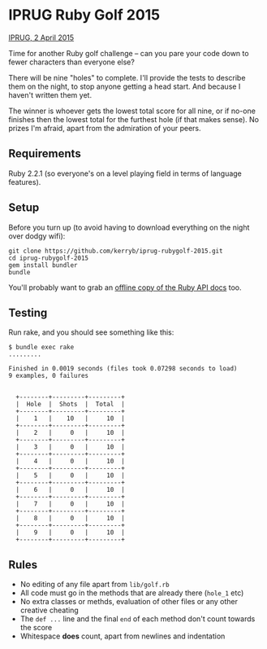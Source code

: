 IPRUG Ruby Golf 2015
====================

[IPRUG, 2 April 2015](http://iprug.org/2015/03/17/april-meeting-ruby-golf/)

Time for another Ruby golf challenge – can you pare your code down to fewer
characters than everyone else?

There will be nine "holes" to complete. I'll provide the tests to describe them
on the night, to stop anyone getting a head start. And because I haven't
written them yet.

The winner is whoever gets the lowest total score for all nine, or if no-one
finishes then the lowest total for the furthest hole (if that makes sense). No
prizes I'm afraid, apart from the admiration of your peers.

Requirements
------------

Ruby 2.2.1 (so everyone's on a level playing field in terms of language features).

Setup
-----

Before you turn up (to avoid having to download everything on the night over
dodgy wifi):

    git clone https://github.com/kerryb/iprug-rubygolf-2015.git
    cd iprug-rubygolf-2015
    gem install bundler
    bundle

You'll probably want to grab an
[offline copy of the Ruby API docs](http://ruby-doc.org/downloads/) too.

Testing
-------

Run rake, and you should see something like this:

    $ bundle exec rake
    .........

    Finished in 0.0019 seconds (files took 0.07298 seconds to load)
    9 examples, 0 failures


      +--------+---------+---------+
      |  Hole  |  Shots  |  Total  |
      +--------+---------+---------+
      |    1   |    10   |     10  |
      +--------+---------+---------+
      |    2   |     0   |     10  |
      +--------+---------+---------+
      |    3   |     0   |     10  |
      +--------+---------+---------+
      |    4   |     0   |     10  |
      +--------+---------+---------+
      |    5   |     0   |     10  |
      +--------+---------+---------+
      |    6   |     0   |     10  |
      +--------+---------+---------+
      |    7   |     0   |     10  |
      +--------+---------+---------+
      |    8   |     0   |     10  |
      +--------+---------+---------+
      |    9   |     0   |     10  |
      +--------+---------+---------+

Rules
-----

* No editing of any file apart from `lib/golf.rb`
* All code must go in the methods that are already there (`hole_1` etc)
* No extra classes or methds, evaluation of other files or any other creative cheating
* The `def ...` line and the final `end` of each method don't count towards the score
* Whitespace **does** count, apart from newlines and indentation
